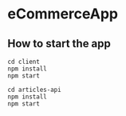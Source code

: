 # eCommerceApp
## How to start the app

```
cd client
npm install
npm start
```

```
cd articles-api
npm install
npm start
```


